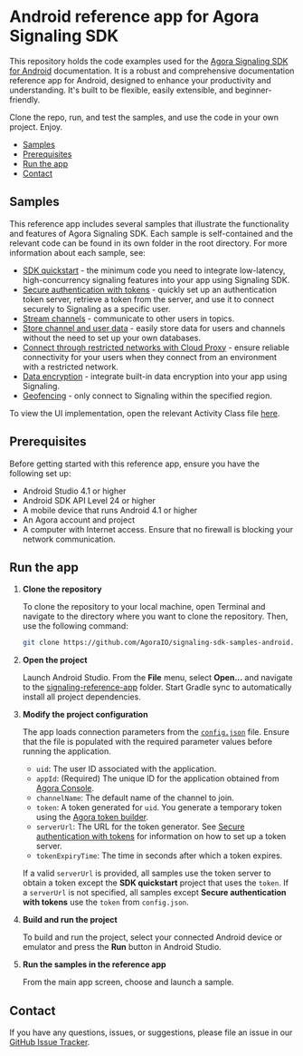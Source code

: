 # Android reference app for Agora Signaling SDK

This repository holds the code examples used for the [Agora Signaling SDK for Android](https://docs-beta.agora.io/en/signaling/overview/product-overview?platform=android) documentation. It is a robust and comprehensive documentation reference app for Android, designed to enhance your productivity and understanding. It's built to be flexible, easily extensible, and beginner-friendly.

Clone the repo, run, and test the samples, and use the code in your own project. Enjoy.

- [Samples](#samples)
- [Prerequisites](#prerequisites)
- [Run the app](#run-the-app)
- [Contact](#contact)

## Samples

This reference app includes several samples that illustrate the functionality and features of Agora Signaling SDK. Each sample is self-contained and the relevant code can be found in its own folder in the root directory. For more information about each sample, see:

- [SDK quickstart](signaling-manager/) - the minimum code you need to integrate low-latency, high-concurrency
  signaling features into your app using Signaling SDK.
- [Secure authentication with tokens](authentication-workflow/) - quickly set up an authentication token server, retrieve a token from the server, and use it to connect securely to Signaling as a specific user.
- [Stream channels](stream-channel/) - communicate to other users in topics.
- [Store channel and user data](storage) - easily store data for users and channels without the need to
  set up your own databases. 
- [Connect through restricted networks with Cloud Proxy](cloud-proxy/) - ensure reliable connectivity for your users when they connect from an
  environment with a restricted network.
- [Data encryption](data-encryption) - integrate built-in data encryption into your app using Signaling.
- [Geofencing](geofencing) - only connect to Signaling within the specified region.

To view the UI implementation, open the relevant Activity Class file [here](signaling-reference-app/app/src/main/java/io/agora/signaling_reference_app).


## Prerequisites

Before getting started with this reference app, ensure you have the following set up:

- Android Studio 4.1 or higher
- Android SDK API Level 24 or higher
- A mobile device that runs Android 4.1 or higher
- An Agora account and project
- A computer with Internet access. Ensure that no firewall is blocking your network communication.

## Run the app

1. **Clone the repository**

    To clone the repository to your local machine, open Terminal and navigate to the directory where you want to clone the repository. Then, use the following command:

    ```sh
    git clone https://github.com/AgoraIO/signaling-sdk-samples-android.git
    ```

1. **Open the project**

    Launch Android Studio. From the **File** menu, select **Open...** and navigate to the [signaling-reference-app](signaling-reference-app) folder. Start Gradle sync to automatically install all project dependencies.

1. **Modify the project configuration**

   The app loads connection parameters from the [`config.json`](./signaling-manager/src/main/res/raw/config.json) file. Ensure that the file is populated with the required parameter values before running the application.

    - `uid`: The user ID associated with the application.
    - `appId`: (Required) The unique ID for the application obtained from [Agora Console](https://console.agora.io). 
    - `channelName`: The default name of the channel to join.
    - `token`: A token generated for `uid`. You generate a temporary token using the [Agora token builder](https://agora-token-generator-demo.vercel.app/).
    - `serverUrl`: The URL for the token generator. See [Secure authentication with tokens](https://docs-beta.agora.io/en/signaling/get-started/authentication-workflow) for information on how to set up a token server.
    - `tokenExpiryTime`: The time in seconds after which a token expires.

    If a valid `serverUrl` is provided, all samples use the token server to obtain a token except the **SDK quickstart** project that uses the `token`. If a `serverUrl` is not specified, all samples except **Secure authentication with tokens** use the `token` from `config.json`.

1. **Build and run the project**

    To build and run the project, select your connected Android device or emulator and press the **Run** button in Android Studio.

1. **Run the samples in the reference app**

    From the main app screen, choose and launch a sample.

## Contact

If you have any questions, issues, or suggestions, please file an issue in our [GitHub Issue Tracker](https://github.com/AgoraIO/signaling-sdk-samples-android/issues).
